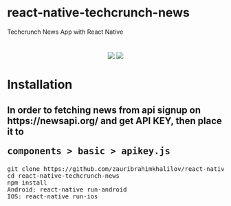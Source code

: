# react-native-techcrunch-news
Techcrunch News App with React Native

#
<div align="center">
  <img src="https://raw.githubusercontent.com/zauribrahimkhalilov/react-native-techcrunch-news/master/screenshot/home.jpg">
  <img src="https://raw.githubusercontent.com/zauribrahimkhalilov/react-native-techcrunch-news/master/screenshot/info.jpg">
</div>

# Installation

<h2>In order to fetching news from api signup on https://newsapi.org/ and get API KEY, then place it to <pre>components > basic > apikey.js</pre></h2>

<pre>
git clone https://github.com/zauribrahimkhalilov/react-native-techcrunch-news.git
cd react-native-techcrunch-news
npm install
Android: react-native run-android
IOS: react-native run-ios
</pre>